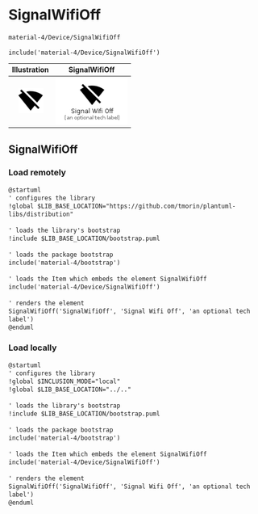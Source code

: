 # SignalWifiOff


```text
material-4/Device/SignalWifiOff
```

```text
include('material-4/Device/SignalWifiOff')
```



| Illustration | SignalWifiOff |
| :---: | :---: |
| ![illustration for Illustration](../../material-4/Device/SignalWifiOff.png) | ![illustration for SignalWifiOff](../../material-4/Device/SignalWifiOff.Local.png) |




## SignalWifiOff

### Load remotely
```plantuml
@startuml
' configures the library
!global $LIB_BASE_LOCATION="https://github.com/tmorin/plantuml-libs/distribution"

' loads the library's bootstrap
!include $LIB_BASE_LOCATION/bootstrap.puml

' loads the package bootstrap
include('material-4/bootstrap')

' loads the Item which embeds the element SignalWifiOff
include('material-4/Device/SignalWifiOff')

' renders the element
SignalWifiOff('SignalWifiOff', 'Signal Wifi Off', 'an optional tech label')
@enduml
```

### Load locally
```plantuml
@startuml
' configures the library
!global $INCLUSION_MODE="local"
!global $LIB_BASE_LOCATION="../.."

' loads the library's bootstrap
!include $LIB_BASE_LOCATION/bootstrap.puml

' loads the package bootstrap
include('material-4/bootstrap')

' loads the Item which embeds the element SignalWifiOff
include('material-4/Device/SignalWifiOff')

' renders the element
SignalWifiOff('SignalWifiOff', 'Signal Wifi Off', 'an optional tech label')
@enduml
```

